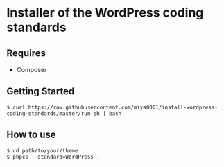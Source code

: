 # Installer of the WordPress coding standards

## Requires

* Composer

## Getting Started

```
$ curl https://raw.githubusercontent.com/miya0001/install-wordpress-coding-standards/master/run.sh | bash
```

## How to use

```
$ cd path/to/your/theme
$ phpcs --standard=WordPress .
```
